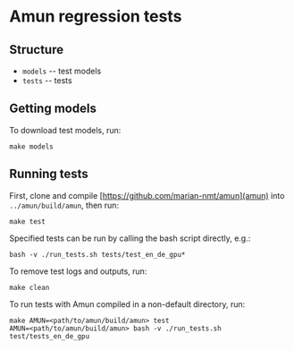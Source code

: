 # Amun regression tests

## Structure
 * `models` -- test models
 * `tests` -- tests

## Getting models
To download test models, run:

    make models

## Running tests
First, clone and compile [https://github.com/marian-nmt/amun](amun) into `../amun/build/amun`, then run:

    make test

Specified tests can be run by calling the bash script directly, e.g.:

    bash -v ./run_tests.sh tests/test_en_de_gpu*

To remove test logs and outputs, run:

    make clean

To run tests with Amun compiled in a non-default directory, run:

    make AMUN=<path/to/amun/build/amun> test
    AMUN=<path/to/amun/build/amun> bash -v ./run_tests.sh test/tests_en_de_gpu
